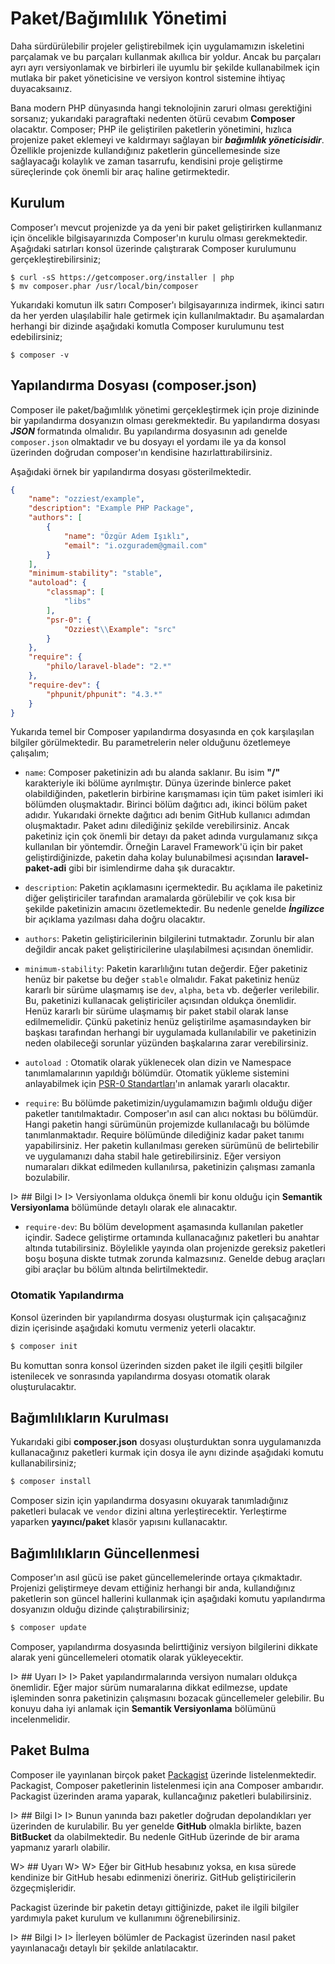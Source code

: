 # Paket/Bağımlılık Yönetimi

Daha sürdürülebilir projeler geliştirebilmek için uygulamamızın iskeletini parçalamak ve bu parçaları kullanmak akıllıca bir yoldur. Ancak bu parçaları ayrı ayrı versiyonlamak ve birbirleri ile uyumlu bir şekilde kullanabilmek için mutlaka bir paket yöneticisine ve versiyon kontrol sistemine ihtiyaç duyacaksaınız.

Bana modern PHP dünyasında hangi teknolojinin zaruri olması gerektiğini sorsanız; yukarıdaki paragraftaki nedenten ötürü cevabım **Composer** olacaktır. Composer; PHP ile geliştirilen paketlerin yönetimini, hızlıca projenize paket eklemeyi ve kaldırmayı sağlayan bir ***bağımlılık yöneticisidir***. Özellikle projenizde kullandığınız paketlerin güncellemesinde size sağlayacağı kolaylık ve zaman tasarrufu, kendisini proje geliştirme süreçlerinde çok önemli bir araç haline getirmektedir.

## Kurulum

Composer'ı mevcut projenizde ya da yeni bir paket geliştirirken kullanmanız için öncelikle bilgisayarınızda Composer'ın kurulu olması gerekmektedir. Aşağıdaki satırları konsol üzerinde çalıştırarak Composer kurulumunu gerçekleştirebilirsiniz;

```
$ curl -sS https://getcomposer.org/installer | php
$ mv composer.phar /usr/local/bin/composer
```

Yukarıdaki komutun ilk satırı Composer'ı bilgisayarınıza indirmek, ikinci satırı da her yerden ulaşılabilir hale getirmek için kullanılmaktadır. Bu aşamalardan herhangi bir dizinde aşağıdaki komutla Composer kurulumunu test edebilirsiniz;

```
$ composer -v
```

## Yapılandırma Dosyası (composer.json)

Composer ile paket/bağımlılık  yönetimi gerçekleştirmek için proje dizininde bir yapılandırma dosyanızın olması gerekmektedir. Bu yapılandırma dosyası ***JSON*** formatında olmalıdır. Bu yapılandırma dosyasının adı genelde `composer.json` olmaktadır ve bu dosyayı  el yordamı ile ya da konsol üzerinden doğrudan composer'ın kendisine hazırlattırabilirsiniz. 

Aşağıdaki örnek bir yapılandırma dosyası gösterilmektedir.

```json
{
    "name": "ozziest/example",
    "description": "Example PHP Package",
    "authors": [
        {
            "name": "Özgür Adem Işıklı",
            "email": "i.ozguradem@gmail.com"
        }
    ],
    "minimum-stability": "stable",
    "autoload": {
        "classmap": [
            "libs"
        ],
        "psr-0": {
            "Ozziest\\Example": "src"
        }
    },    
    "require": {
        "philo/laravel-blade": "2.*"
    },
    "require-dev": {
        "phpunit/phpunit": "4.3.*"
    }    
}
```
Yukarıda temel bir Composer yapılandırma dosyasında en çok karşılaşılan bilgiler görülmektedir. Bu parametrelerin neler olduğunu özetlemeye çalışalım;

* `name`: Composer paketinizin adı bu alanda saklanır. Bu isim **"/"** karakteriyle iki bölüme ayrılmıştır. Dünya üzerinde binlerce paket olabildiğinden, paketlerin birbirine karışmaması için tüm paket isimleri iki bölümden oluşmaktadır. Birinci bölüm dağıtıcı adı, ikinci bölüm paket adıdır. Yukarıdaki örnekte dağıtıcı adı benim GitHub kullanıcı adımdan oluşmaktadır. Paket adını dilediğiniz şekilde verebilirsiniz. Ancak paketiniz için çok önemli bir detayı da paket adında vurgulamanız sıkça kullanılan bir yöntemdir. Örneğin Laravel Framework'ü için bir paket geliştirdiğinizde, paketin daha kolay bulunabilmesi açısından **laravel-paket-adi** gibi bir isimlendirme daha şık duracaktır. 

* `description`: Paketin açıklamasını içermektedir. Bu açıklama ile paketiniz diğer geliştiriciler tarafından aramalarda görülebilir ve çok kısa bir şekilde paketinizin amacını özetlemektedir. Bu nedenle genelde ***İngilizce*** bir açıklama yazılması daha doğru olacaktır.  

* `authors`: Paketin geliştiricilerinin bilgilerini tutmaktadır. Zorunlu bir alan değildir ancak paket geliştiricilerine ulaşılabilmesi açısından önemlidir. 

* `minimum-stability`: Paketin kararlılığını tutan değerdir. Eğer paketiniz henüz bir paketse bu değer `stable` olmalıdır. Fakat paketiniz henüz kararlı bir sürüme ulaşmamış ise `dev`, `alpha`, `beta` vb. değerler verilebilir. Bu, paketinizi kullanacak geliştiriciler açısından oldukça önemlidir. Henüz kararlı bir sürüme ulaşmamış bir paket stabil olarak lanse edilmemelidir. Çünkü paketiniz henüz geliştirilme aşamasındayken bir başkası tarafından herhangi bir uygulamada kullanılabilir ve paketinizin neden olabileceği sorunlar yüzünden başkalarına zarar verebilirsiniz. 

* `autoload `: Otomatik olarak yüklenecek olan dizin ve Namespace tanımlamalarının yapıldığı bölümdür. Otomatik yükleme sistemini anlayabilmek için [PSR-0 Standartları](http://www.php-fig.org/psr/psr-0)'ın anlamak yararlı olacaktır. 

* `require`: Bu bölümde paketimizin/uygulamamızın bağımlı olduğu diğer paketler tanıtılmaktadır. Composer'ın asıl can alıcı noktası bu bölümdür. Hangi paketin hangi sürümünün projemizde kullanılacağı bu bölümde tanımlanmaktadır.  Require bölümünde dilediğiniz kadar paket tanımı yapabilirsiniz. Her paketin kullanılması gereken sürümünü de belirtebilir ve uygulamanızı daha stabil hale getirebilirsiniz. Eğer versiyon numaraları dikkat edilmeden kullanılırsa, paketinizin çalışması zamanla bozulabilir. 

I> ## Bilgi
I> 
I> Versiyonlama oldukça önemli bir konu olduğu için **Semantik Versiyonlama** bölümünde detaylı olarak ele alınacaktır.

* `require-dev`: Bu bölüm development aşamasında kullanılan paketler içindir. Sadece geliştirme ortamında kullanacağınız paketleri bu anahtar altında tutabilirsiniz. Böylelikle yayında olan projenizde gereksiz paketleri boşu boşuna diskte tutmak zorunda kalmazsınız. Genelde debug araçları gibi araçlar bu bölüm altında belirtilmektedir. 

### Otomatik Yapılandırma

Konsol üzerinden bir yapılandırma dosyası oluşturmak için çalışacağınız dizin içerisinde aşağıdaki komutu vermeniz yeterli olacaktır. 

```bash
$ composer init 
```

Bu komuttan sonra konsol üzerinden sizden paket ile ilgili çeşitli bilgiler istenilecek ve sonrasında yapılandırma dosyası otomatik olarak oluşturulacaktır.

## Bağımlılıkların Kurulması

Yukarıdaki gibi **composer.json** dosyası oluşturduktan sonra uygulamanızda kullanacağınız paketleri kurmak için dosya ile aynı dizinde aşağıdaki komutu kullanabilirsiniz;

```bash
$ composer install
```

Composer sizin için yapılandırma dosyasını okuyarak tanımladığınız paketleri bulacak ve `vendor` dizini altına yerleştirecektir. Yerleştirme yaparken **yayıncı/paket** klasör yapısını kullanacaktır. 

## Bağımlılıkların Güncellenmesi 

Composer'ın asıl gücü ise paket güncellemelerinde ortaya çıkmaktadır. Projenizi geliştirmeye devam ettiğiniz herhangi bir anda, kullandığınız paketlerin son güncel hallerini kullanmak için aşağıdaki komutu yapılandırma dosyanızın olduğu dizinde çalıştırabilirsiniz; 

```bash
$ composer update
```

Composer, yapılandırma dosyasında belirttiğiniz versiyon bilgilerini dikkate alarak yeni güncellemeleri otomatik olarak yükleyecektir. 

I> ## Uyarı
I> 
I> Paket yapılandırmalarında versiyon numaları oldukça önemlidir. Eğer major sürüm numaralarına dikkat edilmezse, update işleminden sonra paketinizin çalışmasını bozacak güncellemeler gelebilir. Bu konuyu daha iyi anlamak için **Semantik Versiyonlama** bölümünü incelenmelidir.

## Paket Bulma

Composer ile yayınlanan birçok paket  [Packagist](https://packagist.org) üzerinde listelenmektedir. Packagist, Composer paketlerinin listelenmesi için ana Composer ambarıdır. Packagist üzerinden arama yaparak, kullancağınız paketleri bulabilirsiniz.

I> ## Bilgi
I> 
I> Bunun yanında bazı paketler doğrudan depolandıkları yer üzerinden de kurulabilir. Bu yer genelde **GitHub** olmakla birlikte, bazen **BitBucket** da olabilmektedir. Bu nedenle GitHub üzerinde de bir arama yapmanız yararlı olabilir. 

W> ## Uyarı
W>
W> Eğer bir GitHub hesabınız yoksa, en kısa sürede kendinize bir GitHub hesabı edinmenizi öneririz. GitHub geliştiricilerin özgeçmişleridir.

Packagist üzerinde bir paketin detayı gittiğinizde, paket ile ilgili bilgiler yardımıyla paket kurulum ve kullanımını öğrenebilirsiniz.

I> ## Bilgi
I>
I> İlerleyen bölümler de Packagist üzerinden nasıl paket yayınlanacağı detaylı bir şekilde anlatılacaktır.
